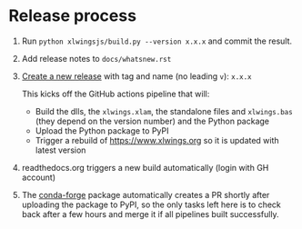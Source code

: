 # Release process

1. Run `python xlwingsjs/build.py --version x.x.x` and commit the result.
2. Add release notes to `docs/whatsnew.rst`
3. [Create a new release](https://github.com/ZoomerAnalytics/xlwings/releases/new) with tag and name (no leading `v`): `x.x.x`

   This kicks off the GitHub actions pipeline that will:
   
   * Build the dlls, the `xlwings.xlam`, the standalone files and `xlwings.bas` (they depend on the version number) and the Python package
   * Upload the Python package to PyPI
   * Trigger a rebuild of https://www.xlwings.org so it is updated with latest version

4. readthedocs.org triggers a new build automatically (login with GH account)
5. The [conda-forge](https://github.com/conda-forge/xlwings-feedstock) package automatically
   creates a PR shortly after uploading the package to PyPI, so the only tasks left here is to check back after
   a few hours and merge it if all pipelines built successfully.
